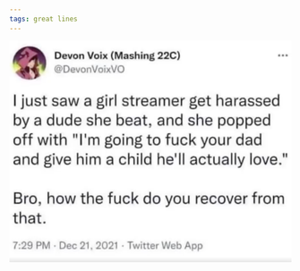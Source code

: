 ```yaml
---
tags: great lines
---
```



![savage](https://raw.githubusercontent.com/muneer78/muneer78.github.io/master/images/girlgamer.png)



